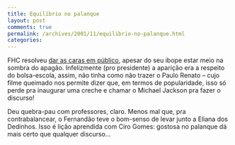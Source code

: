 ```yaml
---
title: Equilíbrio no palanque
layout: post
comments: true
permalink: /archives/2001/11/equilibrio-no-palanque.html
categories:
---
```

FHC resolveu <a href=http://ultimosegundo.ig.com.br/home/editorial/stories/editorial_body/0,1205,676861,00.html >dar as caras em público</a>, apesar do seu ibope estar meio na sombra do apagão. Infelizmente (pro presidente) a aparição era a respeito do bolsa-escola, assim, não tinha como não trazer o Paulo Renato &#8211; cujo filme queimado nos permite dizer que, em termos de popularidade, isso só perde pra inaugurar uma creche e chamar o Michael Jackson pra fazer o discurso!

Deu quebra-pau com professores, claro. Menos mal que, pra contrabalancear, o Fernandão teve o bom-senso de levar junto a Eliana dos Dedinhos. Isso é lição aprendida com Ciro Gomes: gostosa no palanque dá mais certo que qualquer discurso&#8230;